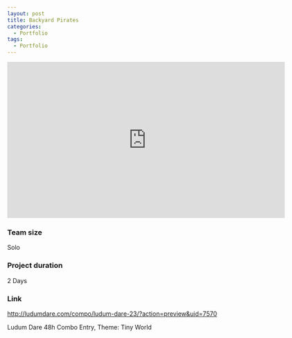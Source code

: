```yaml
---
layout: post
title: Backyard Pirates
categories:
  - Portfolio
tags:
  - Portfolio
---
```


<div class="embed-responsive embed-responsive-16by9">
  <iframe width="640" height="360" class="embed-responsive-item" src="https://www.youtube-nocookie.com/embed/xNmInX9I25s?controls=1&amp;" frameborder="0" allowfullscreen></iframe>
</div>

### Team size
Solo

### Project duration
2 Days

### Link
http://ludumdare.com/compo/ludum-dare-23/?action=preview&uid=7570

Ludum Dare 48h Combo Entry, Theme: Tiny World

